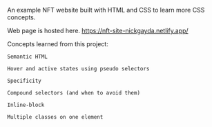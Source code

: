 An example NFT website built with HTML and CSS to learn more CSS concepts.

Web page is hosted here. https://nft-site-nickgayda.netlify.app/

Concepts learned from this project:

    Semantic HTML

    Hover and active states using pseudo selectors

    Specificity

    Compound selectors (and when to avoid them)

    Inline-block

    Multiple classes on one element
